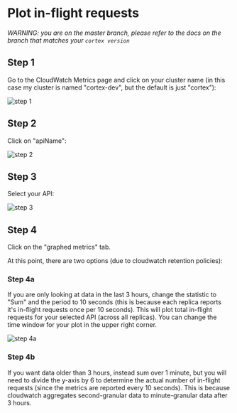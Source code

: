 # Plot in-flight requests

_WARNING: you are on the master branch, please refer to the docs on the branch that matches your `cortex version`_

## Step 1

Go to the CloudWatch Metrics page and click on your cluster name (in this case my cluster is named "cortex-dev", but the default is just "cortex"):

![step 1](https://user-images.githubusercontent.com/808475/79396974-e0cedd80-7f31-11ea-85ca-f92bd6c0a175.png)

## Step 2

Click on "apiName":

![step 2](https://user-images.githubusercontent.com/808475/79397644-67d08580-7f33-11ea-9310-f599d1289809.png)

## Step 3

Select your API:

![step 3](https://user-images.githubusercontent.com/808475/79397891-1f659780-7f34-11ea-9ea1-7ed9365b516d.png)

## Step 4

Click on the "graphed metrics" tab.

At this point, there are two options (due to cloudwatch retention policies):

### Step 4a

If you are only looking at data in the last 3 hours, change the statistic to "Sum" and the period to 10 seconds (this is because each replica reports it's in-flight requests once per 10 seconds). This will plot total in-flight requests for your selected API (across all replicas). You can change the time window for your plot in the upper right corner.

![step 4a](https://user-images.githubusercontent.com/808475/79397858-05c45000-7f34-11ea-8c44-badfae2a50e2.png)

### Step 4b

If you want data older than 3 hours, instead sum over 1 minute, but you will need to divide the y-axis by 6 to determine the actual number of in-flight requests (since the metrics are reported every 10 seconds). This is because cloudwatch aggregates second-granular data to minute-granular data after 3 hours.
